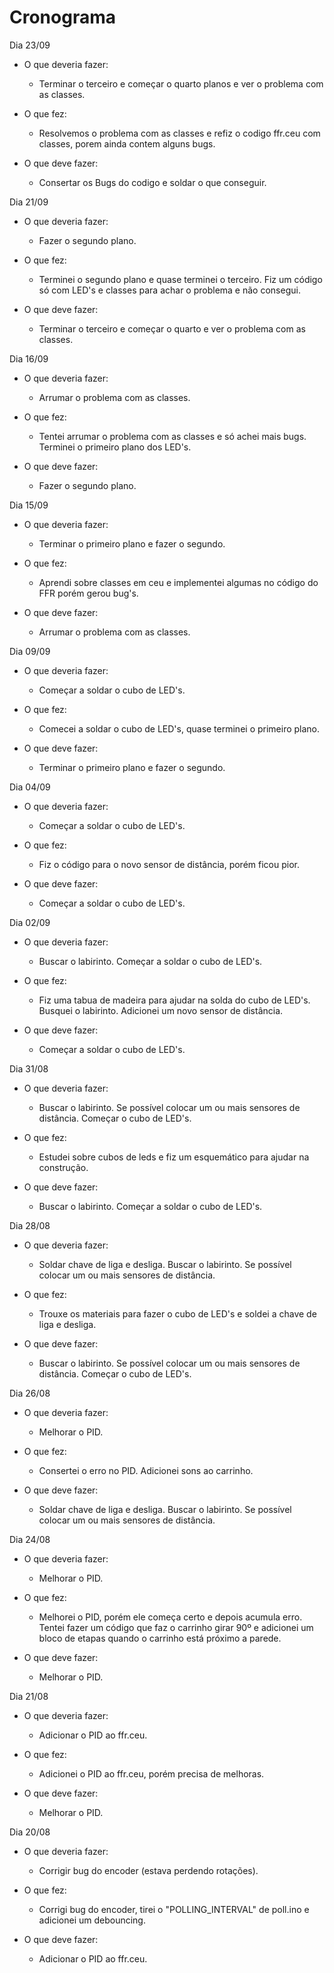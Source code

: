Cronograma
=======================================================
Dia 23/09
* O que deveria fazer:
	* Terminar o terceiro e começar o quarto planos e ver o problema com as classes.

* O que fez:
	* Resolvemos o problema com as classes e refiz o codigo ffr.ceu com classes, porem ainda contem alguns bugs.

* O que deve fazer:
	* Consertar os Bugs do codigo e soldar o que conseguir. 

Dia 21/09
* O que deveria fazer:
	* Fazer o segundo plano.

* O que fez:
	* Terminei o segundo plano e quase terminei o terceiro. Fiz um código só com LED's e classes para achar o problema e não consegui.

* O que deve fazer:
	* Terminar o terceiro e começar o quarto e ver o problema com as classes.

Dia 16/09
* O que deveria fazer:
	* Arrumar o problema com as classes.

* O que fez:
	* Tentei arrumar o problema com as classes e só achei mais bugs. Terminei o primeiro plano dos LED's.

* O que deve fazer:
	* Fazer o segundo plano.

Dia 15/09
* O que deveria fazer:
	* Terminar o primeiro plano e fazer o segundo.

* O que fez:
	* Aprendi sobre classes em ceu e implementei algumas no código do FFR porém gerou bug's.

* O que deve fazer:
	* Arrumar o problema com as classes.

Dia 09/09
* O que deveria fazer:
	* Começar a soldar o cubo de LED's.

* O que fez:
	* Comecei a soldar o cubo de LED's, quase terminei o primeiro plano.

* O que deve fazer:
	* Terminar o primeiro plano e fazer o segundo.

Dia 04/09
* O que deveria fazer:
	* Começar a soldar o cubo de LED's.

* O que fez:
	* Fiz o código para o novo sensor de distância, porém ficou pior.

* O que deve fazer:
	* Começar a soldar o cubo de LED's.

Dia 02/09
* O que deveria fazer:
	* Buscar o labirinto. Começar a soldar o cubo de LED's.

* O que fez:
	* Fiz uma tabua de madeira para ajudar na solda do cubo de LED's. Busquei o labirinto. Adicionei um novo sensor de distância.

* O que deve fazer:
	* Começar a soldar o cubo de LED's.

Dia 31/08
* O que deveria fazer:
	* Buscar o labirinto. Se possível colocar um ou mais sensores de distância. Começar o cubo de LED's.

* O que fez:
	* Estudei sobre cubos de leds e fiz um esquemático para ajudar na construção.

* O que deve fazer:
	* Buscar o labirinto. Começar a soldar o cubo de LED's.

Dia 28/08

* O que deveria fazer:
	* Soldar chave de liga e desliga. Buscar o labirinto. Se possível colocar um ou mais sensores de distância.

* O que fez:
	* Trouxe os materiais para fazer o cubo de LED's e soldei a chave de liga e desliga.

* O que deve fazer:
	* Buscar o labirinto. Se possível colocar um ou mais sensores de distância. Começar o cubo de LED's.

Dia 26/08

* O que deveria fazer:
	* Melhorar o PID.

* O que fez:
	* Consertei o erro no PID. Adicionei sons ao carrinho.

* O que deve fazer:
	* Soldar chave de liga e desliga. Buscar o labirinto. Se possível colocar um ou mais sensores de distância.

Dia 24/08

* O que deveria fazer:
	* Melhorar o PID.

* O que fez:
	* Melhorei o PID, porém ele começa certo e depois acumula erro. Tentei fazer um código que faz o carrinho girar 90º e adicionei um bloco de etapas quando o carrinho está próximo a parede.


* O que deve fazer:
	* Melhorar o PID.

Dia 21/08

* O que deveria fazer:
	* Adicionar o PID ao ffr.ceu.

* O que fez:
	* Adicionei o PID ao ffr.ceu, porém precisa de melhoras.


* O que deve fazer:
	* Melhorar o PID.


Dia 20/08

* O que deveria fazer:
	* Corrigir bug do encoder (estava perdendo rotações).

* O que fez:
	* Corrigi bug do encoder, tirei o "POLLING_INTERVAL" de poll.ino e adicionei um debouncing.


* O que deve fazer:
	* Adicionar o PID ao ffr.ceu.
